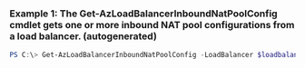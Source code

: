 ### Example 1: The Get-AzLoadBalancerInboundNatPoolConfig cmdlet gets one or more inbound NAT pool configurations from a load balancer. (autogenerated)
```powershell
PS C:\> Get-AzLoadBalancerInboundNatPoolConfig -LoadBalancer $loadbalancer
```

